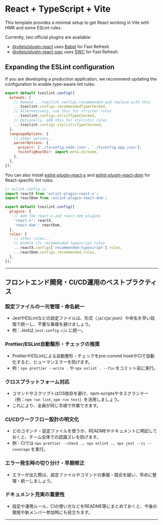 # React + TypeScript + Vite

This template provides a minimal setup to get React working in Vite with HMR and some ESLint rules.

Currently, two official plugins are available:

- [@vitejs/plugin-react](https://github.com/vitejs/vite-plugin-react/blob/main/packages/plugin-react) uses [Babel](https://babeljs.io/) for Fast Refresh
- [@vitejs/plugin-react-swc](https://github.com/vitejs/vite-plugin-react/blob/main/packages/plugin-react-swc) uses [SWC](https://swc.rs/) for Fast Refresh

## Expanding the ESLint configuration

If you are developing a production application, we recommend updating the configuration to enable type-aware lint rules:

```js
export default tseslint.config({
  extends: [
    // Remove ...tseslint.configs.recommended and replace with this
    ...tseslint.configs.recommendedTypeChecked,
    // Alternatively, use this for stricter rules
    ...tseslint.configs.strictTypeChecked,
    // Optionally, add this for stylistic rules
    ...tseslint.configs.stylisticTypeChecked,
  ],
  languageOptions: {
    // other options...
    parserOptions: {
      project: ['./tsconfig.node.json', './tsconfig.app.json'],
      tsconfigRootDir: import.meta.dirname,
    },
  },
});
```

You can also install [eslint-plugin-react-x](https://github.com/Rel1cx/eslint-react/tree/main/packages/plugins/eslint-plugin-react-x) and [eslint-plugin-react-dom](https://github.com/Rel1cx/eslint-react/tree/main/packages/plugins/eslint-plugin-react-dom) for React-specific lint rules:

```js
// eslint.config.js
import reactX from 'eslint-plugin-react-x';
import reactDom from 'eslint-plugin-react-dom';

export default tseslint.config({
  plugins: {
    // Add the react-x and react-dom plugins
    'react-x': reactX,
    'react-dom': reactDom,
  },
  rules: {
    // other rules...
    // Enable its recommended typescript rules
    ...reactX.configs['recommended-typescript'].rules,
    ...reactDom.configs.recommended.rules,
  },
});
```

---

## フロントエンド開発・CI/CD運用のベストプラクティス

### 設定ファイルの一元管理・命名統一

- JestやESLintなどの設定ファイルは、形式（.js/.cjs/.json）や命名を早い段階で統一し、不要な重複を避けましょう。
- 例：Jestは `jest.config.cjs` に統一。

### Prettier/ESLint自動整形・チェックの推奨

- PrettierやESLintによる自動整形・チェックをpre-commit hookやCIで自動化すると、ヒューマンエラーを防げます。
- 例：`npx prettier --write .` や `npx eslint . --fix` をコミット前に実行。

### クロスプラットフォーム対応

- コマンドやスクリプトはOS依存を避け、npm-scriptsやタスクランナー（例：`npm run lint`, `npm run test`）を活用しましょう。
- これにより、全員が同じ手順で作業できます。

### CI/CDワークフロー設計の明文化

- どのコマンド・設定ファイルを使うか、READMEやドキュメントに明記しておくと、チーム全体での認識ズレを防げます。
- 例：CIでは `npx prettier --check .`、`npx eslint .`、`npx jest --ci --coverage` を実行。

### エラー発生時の切り分け・早期修正

- エラーが出た際は、設定ファイルやコマンドの重複・競合を疑い、早めに整理・統一しましょう。

### ドキュメント充実の重要性

- 設定や運用ルール、CIの使い方などをREADME等にまとめておくと、今後の開発や新メンバー参加時にも役立ちます。

---
